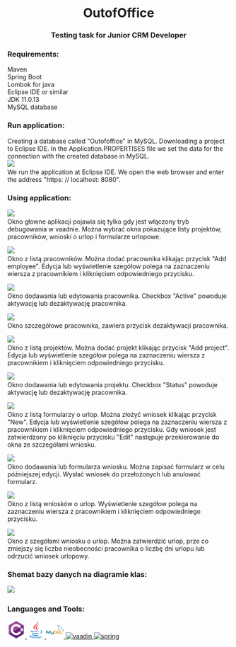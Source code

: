 <h1 align="center">OutofOffice</h1>
<h3 align="center">Testing task for Junior CRM Developer</h3>

<h3>Requirements:</h3>
<p>
  Maven <br>
  Spring Boot <br>
  Lombok for java <br>
  Eclipse IDE or similar <br>
  JDK 11.0.13 <br>
  MySQL database
</p>

<h3 align="left">Run application:</h3>
<p align="left">
  Creating a database called "Outofoffice" in MySQL. Downloading a project to Eclipse IDE. In the Application.PROPERTISES file we set the data for the connection with the created database in MySQL. <br>
  <img src="https://i.pinimg.com/736x/6a/56/3d/6a563dc0ab8a8627ac1bad040e94a985.jpg"><br>
We run the application at Eclipse IDE. We open the web browser and enter the address "https: // localhost: 8080".
</p>

<h3>Using application:</h3>
<p>
  <img src="https://i.pinimg.com/736x/28/d1/f1/28d1f15ae36f613d9ac25bd6b454a9c1.jpg"><br>
  Okno głowne aplikacji pojawia się tylko gdy jest włączony tryb debugowania w vaadnie. Można wybrać okna pokazujące listy projektów, pracowników, wnioski o urlop i formularze urlopowe. <br>
</p>
<p>
  <img src="https://i.pinimg.com/736x/14/00/9f/14009f8370289141a5deb5c6c4d18a2c.jpg"><br>
  Okno z listą pracowników. Można dodać pracownika klikając przycisk "Add employee". Edycja lub wyświetlenie szegółow polega na  zaznaczeniu wiersza z pracownikiem i kliknięciem odpowiedniego przycisku. <br>
</p>
<p>
  <img src="https://i.pinimg.com/736x/ef/99/df/ef99dffec352c3f9d77e080970842851.jpg"><br>
  Okno dodawania lub edytowania pracownika. Checkbox "Active" powoduje aktywację lub dezaktywację pracownika. <br>
</p>
<p>
  <img src="https://i.pinimg.com/736x/6e/9a/fd/6e9afd69728ba56b6903778516669ac7.jpg"><br>
  Okno szczegółowe pracownika, zawiera przycisk dezaktywacji pracownika.
</p>
<p>
  <img src="https://i.pinimg.com/736x/da/f9/46/daf946da8133f157001031c7f81e2b02.jpg"><br>
  Okno z listą projektów. Można dodać projekt klikając przycisk "Add project". Edycja lub wyświetlenie szegółow polega na  zaznaczeniu wiersza z pracownikiem i kliknięciem odpowiedniego przycisku. <br>
</p>
<p>
  <img src="https://i.pinimg.com/736x/5d/be/97/5dbe9779cf6b19770d4de65d81b0b1f2.jpg"><br>
  Okno dodawania lub edytowania projektu. Checkbox "Status" powoduje aktywację lub dezaktywację pracownika. <br>
</p>
<p>
  <img src="https://i.pinimg.com/736x/5e/21/76/5e2176569fc5934c4ec9c8fa21c8c60e.jpg"><br>
  Okno z listą formularzy o urlop. Można złożyć wniosek klikając przycisk "New". Edycja lub wyświetlenie szegółow polega na  zaznaczeniu wiersza z pracownikiem i kliknięciem odpowiedniego przycisku. Gdy wniosek jest zatwierdzony po kliknięciu przycisku "Edit" następuje przekierowanie do okna ze szczegółami wniosku.<br>
</p>
<p>
  <img src="https://i.pinimg.com/736x/fb/d1/52/fbd152ef3365987b65409a8fa222dd8c.jpg"><br>
  Okno dodawania lub formularza wniosku. Można zapisać formularz w celu późniejszej edycji. Wysłać wniosek do przełożonych lub anulować formularz. <br>
</p>
<p>
  <img src="https://i.pinimg.com/736x/1b/2e/35/1b2e3517ec85483410c3728ecd4a6f55.jpg"><br>
  Okno z listą wniosków o urlop. Wyświetlenie szegółow polega na zaznaczeniu wiersza z pracownikiem i kliknięciem odpowiedniego przycisku. <br>
</p>
<p>
  <img src="https://i.pinimg.com/736x/e5/a3/85/e5a38595449da9ff31c4109d193ce6ad.jpg"><br>
  Okno z szegółami wniosku o urlop. Można zatwierdzić urlop, prze co zmiejszy się liczba nieobecności pracownika o liczbę dni urlopu lub odrzucić wniosek urlopowy. <br>
</p>

<h3>Shemat bazy danych na diagramie klas:</h3>
<p>
  <img src="https://i.pinimg.com/736x/f5/37/28/f537282b82d62da170a3f984e5adb5a5.jpg">
</p>

<h3 align="left">Languages and Tools:</h3>
<p align="left"> <a href="https://www.w3schools.com/cs/" target="_blank" rel="noreferrer"> <img src="https://raw.githubusercontent.com/devicons/devicon/master/icons/csharp/csharp-original.svg" alt="csharp" width="40" height="40"/> </a> <a href="https://www.java.com" target="_blank" rel="noreferrer"> <img src="https://raw.githubusercontent.com/devicons/devicon/master/icons/java/java-original.svg" alt="java" width="40" height="40"/> </a> <a href="https://www.mysql.com/" target="_blank" rel="noreferrer"> <img src="https://raw.githubusercontent.com/devicons/devicon/master/icons/mysql/mysql-original-wordmark.svg" alt="mysql" width="40" height="40"/> </a> <a href="https://www.vaadin.com" target="_blank" rel="noreferrer"> <img src="https://cdn2.hubspot.net/hubfs/1840687/Pages/trademark/vaadin-logo.svg" alt="vaadin" width="40" height="40"/> </a> <a href="https://spring.io/" target="_blank" rel="noreferrer"> <img src="https://www.vectorlogo.zone/logos/springio/springio-icon.svg" alt="spring" width="40" height="40"/> </a> </p>
